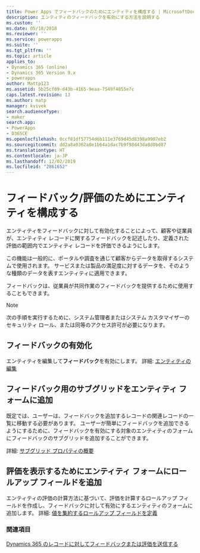 ```yaml
---
title: Power Apps でフィードバックのためにエンティティを構成する | MicrosoftDocs
description: エンティティのフィードバックを有効にする方法を説明する
ms.custom: ''
ms.date: 05/18/2018
ms.reviewer: ''
ms.service: powerapps
ms.suite: ''
ms.tgt_pltfrm: ''
ms.topic: article
applies_to:
- Dynamics 365 (online)
- Dynamics 365 Version 9.x
- powerapps
author: Mattp123
ms.assetid: 5b25cf09-d43b-4165-9eaa-7549f4855e7c
caps.latest.revision: 13
ms.author: matp
manager: kvivek
search.audienceType:
- maker
search.app:
- PowerApps
- D365CE
ms.openlocfilehash: 0ccf81df57754d6b111e3769d45d8398a9907eb2
ms.sourcegitcommit: dd2a8a0362a8e1b64a1dac7b9f98d43da8d0bd87
ms.translationtype: HT
ms.contentlocale: ja-JP
ms.lasthandoff: 12/02/2019
ms.locfileid: "2861652"
---
```

# <a name="configure-an-entity-for-feedbackratings"></a>フィードバック/評価のためにエンティティを構成する

エンティティをフィードバックに対して有効化することによって、顧客や従業員が、エンティティ レコードに関するフィードバックを記述したり、定義された評価の範囲内でエンティティ レコードを評価できるようにします。  

この機能は一般的に、ポータルや調査を通じて顧客からデータを取得するシステムで使用されます。 サービスまたは製品の満足度に対するデータを、そのような種類のデータを表すエンティティに適用できます。

フィードバックは、従業員が共同作業のフィードバックを提供するために使用することもできます。

> [!NOTE]
> 次の手順を実行するために、システム管理者またはシステム カスタマイザーのセキュリティ ロール、または同等のアクセス許可が必要になります。
  
## <a name="enable-feedback"></a>フィードバックの有効化  
  
エンティティを編集して**フィードバック**を有効にします。 詳細: [エンティティの編集](edit-entities.md)
  
## <a name="add-a-subgrid-for-feedback-on-the-entity-form"></a>フィードバック用のサブグリッドをエンティティ フォームに追加  

既定では、ユーザーは、フィードバックを追加するレコードの関連レコードの一覧に移動する必要があります。 ユーザーが簡単にフィードバックを追加できるようにするために、フィードバックを有効にする対象のエンティティのフォームにフィードバックのサブグリッドを追加することができます。  

<!-- This is the closest I could find to a topic about adding an subgrid to a form. -->
詳細: [サブグリッド プロパティの概要](../model-driven-apps/sub-grid-properties-legacy.md)

## <a name="add-a-rollup-field--to-the-entity-form-to-show-the-ratings"></a>評価を表示するためにエンティティ フォームにロールアップ フィールドを追加  

エンティティの評価の計算方法に基づいて、評価を計算するロールアップ フィールドを作成し、フィードバックに対して有効にするエンティティのフォームに追加します。 詳細: [値を集約するロールアップ フィールドを定義](define-rollup-fields.md)
  
### <a name="see-also"></a>関連項目  
 [Dynamics 365 のレコードに対してフィードバックまたは評価を送信する](/dynamics365/customer-engagement/basics/submit-feedback-ratings)
